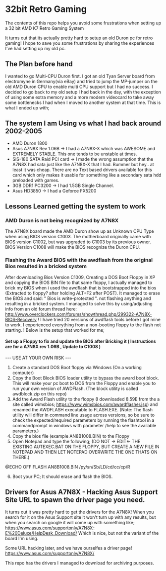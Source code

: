 # 32bit Retro Gaming
The contents of this repo helps you avoid some frustrations when setting up a 32 bit AMD K7 Retro Gaming System

It turns out that its actually pretty hard to setup an old Duron pc for retro gaming! I hope to save you some frustrations by sharing the experiences I've had setting up my old pc.

## The Plan before hand
I wanted to go Multi-CPU Duron first. I got an old Tyan Server board from electromyne in Germany(via eBay) and tried to jump the MP-jumper on the old AMD Duron CPU to enable multi CPU support but I had no success. I decided to go back to my old setup I had back in the day, with the exception of using some extra memory and a more modern videocard to take away some bottlenecks I had when I moved to another system at that time. This is what I ended up with;

## The system I am Using vs what I had back around 2002-2005
- AMD Duron 1800
- Asus A7N8X Rev 1.06B -> I had a A7N8X-X which was AWESOME and EXTREMELY STABLE. This one tends to be unstable at times.
- SiS-180 SATA Raid PCI card -> I made the wrong assumption that the A7N8X had sata just like the A7N8X-X that I had. Bummer but hey.. at least it was cheap. There are no Text based drivers available for this card which only makes it usable for something like a secondary sata hdd preloaded with games.
- 3GB DDR1 PC3200 -> I had 1.5GB Single Channel.
- Asus HD3850 -> I had a Geforce FX5200




## Lessons Learned getting the system to work

### AMD Duron is not being recognized by A7N8X
The A7N8X board made the AMD Duron show up as Unknown CPU Type when using BIOS version C1003. The motherboard originally came with BIOS version C1002, but was upgraded to C1003 by its previous owner. BIOS Version C1008 will make the BIOS recognize the Duron CPU.

### Flashing the Award BIOS with the awdflash from the original Bios resulted in a bricked system
After downloading Bios Version C1009, Creating a DOS Boot Floppy in XP and copying the BIOS BIN file to that same floppy, I actually managed to brick my BIOS when i used the awdflash that is bootstrapped into the bios (Extracted to floppy? after holding ALT+F2 after POST). It managed to erase the BIOS and said:
" Bios is write-protected ".
not flashing anything and resulting in a bricked system.
I managed to solve this by using/adjusting info from an old forum thread here: http://www.overclockers.com/forums/showthread.php/299322-A7N8X-BIOS-Recovery
! I have tried 20 versions of awdflash tools before I got mine to work. I experienced everything from a non-booting floppy to the flash not starting. !
Below is the setup that worked for me;

#### Set up a Floppy to fix and update the BIOS after Bricking it ( Instructions are for a A7N8X rev 1.06B , Update to C1008 )
--- USE AT YOUR OWN RISK ---
1. Create a standard DOS Boot floppy via Windows (On a working computer)
2. Copy the Boot Block BIOS loader utility to bypass the award boot block. This will make your pc boot to DOS from the Floppy and enable you to run your own version of AWDFlash. (The block utility is called awdblock.zip on this repo)
3. Add the Award Flash utility to the floppy (I downloaded 8.59E from the a site called wimsbios; https://www.wimsbios.com/awardflasher.jsp) and renamed the AWDFLASH executable to FLASH.EXE.
(Note: The flash utility will differ in command line usage across versions, so be sure to check the expected/required parameters by running the flashtool in a commandprompt in windows with parameter /help to see the available parameters.)
4. Copy the bios file (example AN8B1008.BIN) to the Floppy
5. Open Notepad and type the following; (DO NOT -> EDIT<- THE EXISTING AUTEXEC.BAT ON THE FLOPPY, BUT CREATE A NEW FILE IN NOTEPAD AND THEN LET NOTEPAD OVERWRITE THE ONE THATS ON THERE.)

@ECHO OFF
FLASH AN8B1008.BIN /py/sn/Sb/LD/cd/cc/cp/R

6. Boot your PC; It should erase and flash the BIOS.

## Drivers for Asus A7N8X - Hacking Asus Support Site URL to spawn the driver page you need.
It turns out it was pretty hard to get the drivers for the A7N8X!
When you search for it on the Asus Support site it won't turn up with any results, but when you search on google it will come up with something like;
https://www.asus.com/supportonly/A7N8X-E%20Deluxe/HelpDesk_Download/
Which is nice, but not the variant of the board I'm using.

Some URL hacking later, and we have ourselfes a driver page!
https://www.asus.com/supportonly/A7N8X/

This repo has the drivers I managed to download for archiving purposes.





